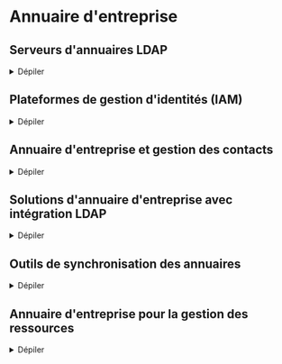 # Annuaire d'entreprise

## Serveurs d'annuaires LDAP

<details>
<summary>Dépiler</summary>
  
  - [OpenLDAP](https://www.openldap.org/) (Serveur d'annuaire LDAP open source, largement utilisé pour la gestion des identités et des accès en entreprise)
  - [Univention Corporate Server (UCS)](https://www.univention.com/) (Univention Corporate Server est un système d'exploitation de serveur, dérivé de Debian GNU/Linux, doté d'un système de gestion intégré pour l'administration multiplateformes de serveurs, de services, de clients, de bureaux et d'utilisateurs, ainsi que de machines virtuelles...)
  - [389 Directory Server](https://directory.fedoraproject.org/) (Serveur d'annuaire LDAP open source, stable et performant, conçu pour les grandes entreprises)
  - [Apache Directory Server](https://directory.apache.org/) (Serveur d'annuaire LDAP open source, avec une interface utilisateur graphique pour gérer les données LDAP)
  - [FreeIPA](https://www.freeipa.org/) (Système de gestion d'identités et d'annuaire LDAP complet, intégrant également la gestion des politiques de sécurité)

 </details>   

## Plateformes de gestion d'identités (IAM)

<details>
<summary>Dépiler</summary>
  
  - [Keycloak](https://www.keycloak.org/) (Plateforme open source de gestion des identités et des accès, avec des fonctionnalités d'authentification unique (SSO) et de fédération d'identités)
  - [Gluu](https://www.gluu.org/) (Suite de gestion d'identités open source pour l'authentification, l'autorisation et la fédération des identités)
  - [FreeIPA](https://www.freeipa.org/) (Système de gestion des identités basé sur LDAP, Kerberos et d'autres technologies pour une solution IAM complète)
  - [FusionAuth](https://fusionauth.io/) (Solution open source de gestion des identités, facile à intégrer avec des applications web et mobiles)

    </details>

## Annuaire d'entreprise et gestion des contacts

<details>
<summary>Dépiler</summary>

  - [EGroupware](https://www.egroupware.org/) (Suite open source de collaboration, intégrant un annuaire d'entreprise pour la gestion des contacts et des utilisateurs)
  - [SOGo](https://sogo.nu/) (Serveur open source collaboratif avec des fonctionnalités d'annuaire d'entreprise, compatible avec des clients Outlook et Thunderbird)
  - [Zimbra](https://www.zimbra.com/) (Suite de messagerie et collaboration open source, incluant un annuaire d'entreprise et la gestion des contacts)
  - [Nextcloud Contacts](https://nextcloud.com/) (Application de gestion des contacts intégrée à la suite Nextcloud, offrant des fonctionnalités d'annuaire d'entreprise)

</details>

## Solutions d'annuaire d'entreprise avec intégration LDAP

<details>
<summary>Dépiler</summary>

  - [FusionDirectory](https://www.fusiondirectory.org/) (Interface de gestion pour OpenLDAP, facilitant la gestion des utilisateurs, des groupes et des ressources dans l'annuaire)
  - [LDAP Account Manager](https://www.ldap-account-manager.org/lamcms/) (Interface web open source pour gérer les utilisateurs et les groupes dans un annuaire LDAP)
  - [GOsa²](https://gosa-project.org/) (Outil open source pour la gestion centralisée des systèmes via LDAP, avec une interface utilisateur conviviale)
  - [phpLDAPadmin](https://phpldapadmin.sourceforge.io/wiki/index.php/Main_Page) (Interface web open source pour l'administration des serveurs LDAP)

</details>


## Outils de synchronisation des annuaires

<details>
<summary>Dépiler</summary>

  - [Lsc (LDAP Synchronization Connector)](https://lsc-project.org/) (Outil open source de synchronisation d'annuaires LDAP, avec support pour plusieurs sources de données)
  - [Univention Corporate Server (UCS)](https://www.univention.com/) (Univention Corporate Server est un système d'exploitation de serveur, dérivé de Debian GNU/Linux, doté d'un système de gestion intégré pour l'administration multiplateformes de serveurs, de services, de clients, de bureaux et d'utilisateurs, ainsi que de machines virtuelles...)
  - [Syncope](https://syncope.apache.org/) (Plateforme open source de gestion des identités et des accès (IAM), avec des fonctionnalités avancées de synchronisation des utilisateurs entre annuaires)

</details>

## Annuaire d'entreprise pour la gestion des ressources

<details>
<summary>Dépiler</summary>
  
  - [iTop](https://www.itophub.io/) (Outil open source de gestion de la configuration (CMDB) et des ressources, avec des fonctionnalités d'annuaire d'entreprise)
  - [GLPI](https://glpi-project.org/) (Système open source de gestion des ressources et des services IT, avec des fonctionnalités d'annuaire et d'inventaire)
  - [NetBox](https://netbox.readthedocs.io/en/stable/) (Outil open source de gestion d'infrastructure réseau et de documentation des ressources, incluant la gestion des utilisateurs et des accès)
  - [RackTables](https://www.racktables.org/) (Outil open source de gestion des centres de données et de documentation des ressources, avec des fonctionnalités d'annuaire pour la gestion des utilisateurs)

</details>


